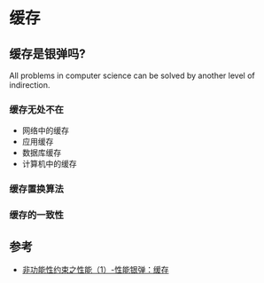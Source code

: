 # 缓存

## 缓存是银弹吗?

All problems in computer science can be solved by another level of indirection.

### 缓存无处不在

- 网络中的缓存
- 应用缓存
- 数据库缓存
- 计算机中的缓存

### 缓存置换算法

### 缓存的一致性

## 参考

- [非功能性约束之性能（1）-性能银弹：缓存](https://buzzly.net/p/mRShSB6q/)
